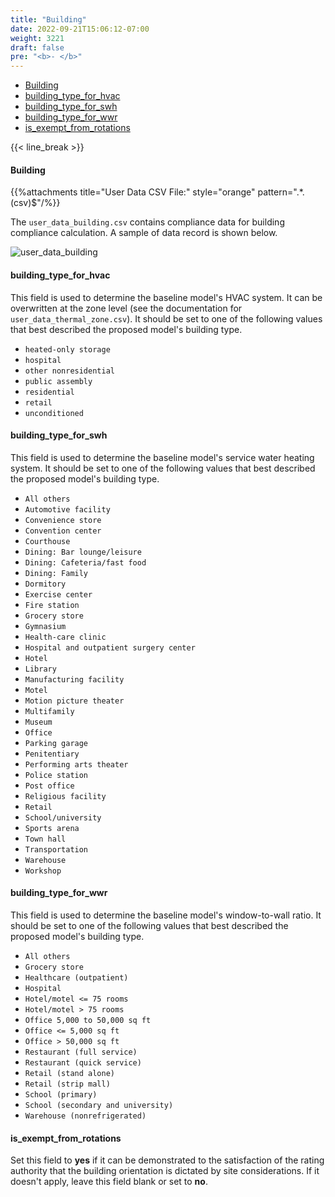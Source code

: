 ```yaml
---
title: "Building"
date: 2022-09-21T15:06:12-07:00
weight: 3221
draft: false
pre: "<b>- </b>"
---
```


- [Building](#building)
- [building_type_for_hvac](#building_type_for_hvac)
- [building_type_for_swh](#building_type_for_swh)
- [building_type_for_wwr](#building_type_for_wwr)
- [is_exempt_from_rotations](#is_exempt_from_rotations)

{{< line_break >}}

#### Building

{{%attachments title="User Data CSV File:" style="orange" pattern=".*\.(csv)$"/%}}

The `user_data_building.csv` contains compliance data for building compliance calculation. A sample of data record is shown below.

![user_data_building](/BEM-for-PRM/user_guide/add_compliance_data/images/user_data_building_sample.PNG?width=400px&align=left&classes=border,alignLeft)

#### building_type_for_hvac
This field is used to determine the baseline model's HVAC system. It can be overwritten at the zone level (see the documentation for `user_data_thermal_zone.csv`). It should be set to one of the following values that best described the proposed model's building type.
- `heated-only storage`
- `hospital`
- `other nonresidential`
- `public assembly`
- `residential`
- `retail`
- `unconditioned`
#### building_type_for_swh
This field is used to determine the baseline model's service water heating system. It should be set to one of the following values that best described the proposed model's building type.
- `All others`
- `Automotive facility`
- `Convenience store`
- `Convention center`
- `Courthouse`
- `Dining: Bar lounge/leisure`
- `Dining: Cafeteria/fast food`
- `Dining: Family`
- `Dormitory`
- `Exercise center`
- `Fire station`
- `Grocery store`
- `Gymnasium`
- `Health-care clinic`
- `Hospital and outpatient surgery center`
- `Hotel`
- `Library`
- `Manufacturing facility`
- `Motel`
- `Motion picture theater`
- `Multifamily`
- `Museum`
- `Office`
- `Parking garage`
- `Penitentiary`
- `Performing arts theater`
- `Police station`
- `Post office`
- `Religious facility`
- `Retail`
- `School/university`
- `Sports arena`
- `Town hall`
- `Transportation`
- `Warehouse`
- `Workshop`
#### building_type_for_wwr
This field is used to determine the baseline model's window-to-wall ratio. It should be set to one of the following values that best described the proposed model's building type.
- `All others`
- `Grocery store`
- `Healthcare (outpatient)`
- `Hospital`
- `Hotel/motel <= 75 rooms`
- `Hotel/motel > 75 rooms`
- `Office 5,000 to 50,000 sq ft`
- `Office <= 5,000 sq ft`
- `Office > 50,000 sq ft`
- `Restaurant (full service)`
- `Restaurant (quick service)`
- `Retail (stand alone)`
- `Retail (strip mall)`
- `School (primary)`
- `School (secondary and university)`
- `Warehouse (nonrefrigerated)`
#### is_exempt_from_rotations
Set this field to **yes** if it can be demonstrated to the satisfaction of the rating authority that the building orientation is dictated by site considerations. If it doesn't apply, leave this field blank or set to **no**.